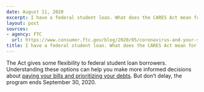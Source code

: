 ```yaml
---
date: August 11, 2020
excerpt: I have a federal student loan. What does the CARES Act mean for me?
layout: post
sources:
- agency: FTC
  url: https://www.consumer.ftc.gov/blog/2020/05/coronavirus-and-your-student-loan-debt
title: I have a federal student loan. What does the CARES Act mean for me?
---
```


The Act gives some flexibility to federal student loan borrowers. Understanding these options can help you make more informed decisions about [paying your bills and prioritizing your debts](https://www.consumer.ftc.gov/blog/2020/04/managing-your-bills-during-covid-19). But don’t delay, the program ends September 30, 2020.
